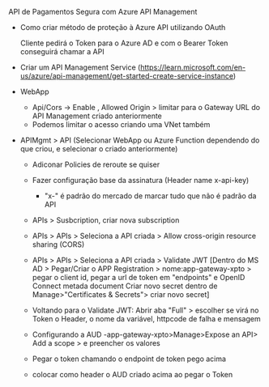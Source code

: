 API de Pagamentos Segura com Azure API Management

 - Como criar método de proteção à Azure API utilizando OAuth

   Cliente pedirá o Token para o Azure AD e com o Bearer Token conseguirá chamar a API


 - Criar um API Management Service  (https://learn.microsoft.com/en-us/azure/api-management/get-started-create-service-instance)

 - WebApp
    - Api/Cors -> Enable , Allowed Origin > limitar para o Gateway URL do API Management criado anteriormente
    - Podemos limitar o acesso criando uma VNet também

 - APIMgmt > API (Selecionar WebApp ou Azure Function dependendo do que criou, e selecionar o criado anteriormente)
    - Adiconar Policies de reroute se quiser
    - Fazer configuração base da assinatura (Header name x-api-key)
        - "x-" é padrão do mercado de marcar tudo que não é padrão da API
    - APIs > Susbcription, criar nova subscription
    - APIs > APIs > Seleciona a API criada > Allow cross-origin resource sharing (CORS)
    - APIs > APIs > Seleciona a API criada > Validate JWT
    [Dentro do MS AD > Pegar/Criar o APP Registration > nome:app-gateway-xpto > pegar o client id, pegar a url de token em "endpoints" e OpenID Connect metada document
    Criar novo secret dentro de Manage>"Certificates & Secrets"> criar novo secret]
    - Voltando para o Validate JWT: Abrir aba "Full" > escolher se virá no Token o Header, o nome da variável, httpcode de falha e mensagem
    - Configurando a AUD 
        -app-gateway-xpto>Manage>Expose an API> Add a scope > e preencher os valores

    - Pegar o token chamando o endpoint de token pego acima
    - colocar como header o AUD criado acima ao pegar o Token
